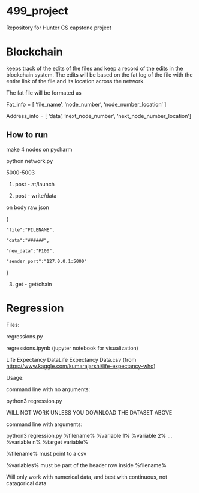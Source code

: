 # 499_project
Repository for Hunter CS capstone project 

# Blockchain

keeps track of the edits of the files and keep a record of the edits in the blockchain system. The edits will be based on the fat log of the file with the entire link of the file and its location across the network.

The fat file will be formated as 

Fat_info = [ ‘file_name’, ‘node_number’, ‘node_number_location’ ]

Address_info = [ ‘data’, ‘next_node_number’, ‘next_node_number_location’] 

## How to run 

make 4 nodes on pycharm

python network.py

5000-5003


1) post   -  at/launch

2) post  - write/data

on body raw json


{

    "file":"FILENAME",
    
    "data":"######",
    
    "new_data":"F100",
    
    "sender_port":"127.0.0.1:5000"
    
}

3) get -   get/chain



# Regression

Files:

regressions.py

regressions.ipynb (jupyter notebook for visualization)

Life Expectancy DataLife Expectancy Data.csv (from https://www.kaggle.com/kumarajarshi/life-expectancy-who)


Usage:

command line with no arguments:

python3 regression.py

WILL NOT WORK UNLESS YOU DOWNLOAD THE DATASET ABOVE


command line with arguments:

python3 regression.py %filename% %variable 1% %variable 2% ... %variable n% %target variable%

%filename% must point to a csv

%variables% must be part of the header row inside %filename%

Will only work with numerical data, and best with continuous, not catagorical data

